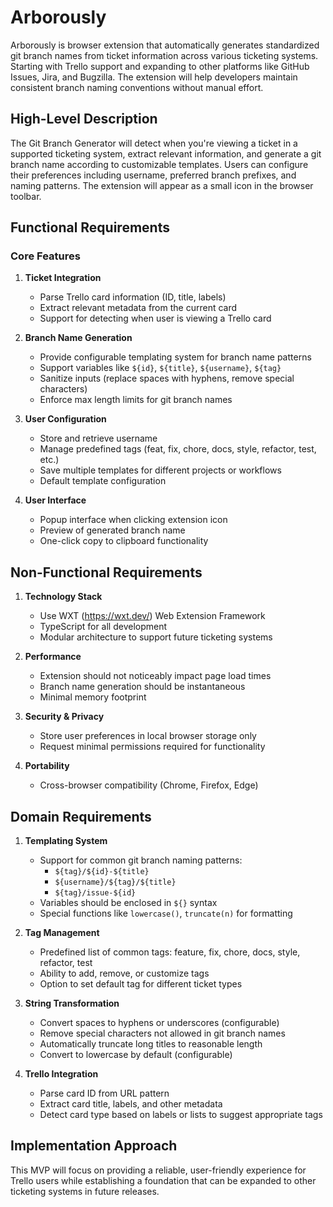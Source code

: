 # Arborously

Arborously is browser extension that automatically generates standardized git branch names from ticket information across various ticketing systems. Starting with Trello support and expanding to other platforms like GitHub Issues, Jira, and Bugzilla. The extension will help developers maintain consistent branch naming conventions without manual effort.

## High-Level Description

The Git Branch Generator will detect when you're viewing a ticket in a supported ticketing system, extract relevant information, and generate a git branch name according to customizable templates. Users can configure their preferences including username, preferred branch prefixes, and naming patterns. The extension will appear as a small icon in the browser toolbar.

## Functional Requirements

### Core Features
1. **Ticket Integration**
   - Parse Trello card information (ID, title, labels)
   - Extract relevant metadata from the current card
   - Support for detecting when user is viewing a Trello card

2. **Branch Name Generation**
   - Provide configurable templating system for branch name patterns
   - Support variables like `${id}`, `${title}`, `${username}`, `${tag}`
   - Sanitize inputs (replace spaces with hyphens, remove special characters)
   - Enforce max length limits for git branch names

3. **User Configuration**
   - Store and retrieve username
   - Manage predefined tags (feat, fix, chore, docs, style, refactor, test, etc.)
   - Save multiple templates for different projects or workflows
   - Default template configuration

4. **User Interface**
   - Popup interface when clicking extension icon
   - Preview of generated branch name
   - One-click copy to clipboard functionality

## Non-Functional Requirements

1. **Technology Stack**
   - Use WXT (https://wxt.dev/) Web Extension Framework
   - TypeScript for all development
   - Modular architecture to support future ticketing systems

2. **Performance**
   - Extension should not noticeably impact page load times
   - Branch name generation should be instantaneous
   - Minimal memory footprint

3. **Security & Privacy**
   - Store user preferences in local browser storage only
   - Request minimal permissions required for functionality

4. **Portability**
   - Cross-browser compatibility (Chrome, Firefox, Edge)

## Domain Requirements

1. **Templating System**
   - Support for common git branch naming patterns:
     - `${tag}/${id}-${title}`
     - `${username}/${tag}/${title}`
     - `${tag}/issue-${id}`
   - Variables should be enclosed in `${}` syntax
   - Special functions like `lowercase()`, `truncate(n)` for formatting

2. **Tag Management**
   - Predefined list of common tags: feature, fix, chore, docs, style, refactor, test
   - Ability to add, remove, or customize tags
   - Option to set default tag for different ticket types

3. **String Transformation**
   - Convert spaces to hyphens or underscores (configurable)
   - Remove special characters not allowed in git branch names
   - Automatically truncate long titles to reasonable length
   - Convert to lowercase by default (configurable)

4. **Trello Integration**
   - Parse card ID from URL pattern
   - Extract card title, labels, and other metadata
   - Detect card type based on labels or lists to suggest appropriate tags

## Implementation Approach

This MVP will focus on providing a reliable, user-friendly experience for Trello users while establishing a foundation that can be expanded to other ticketing systems in future releases.